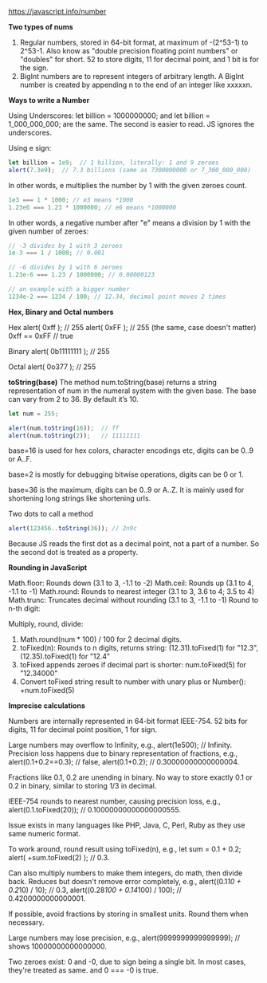 https://javascript.info/number

**Two types of nums**

1. Regular numbers, stored in 64-bit format, at maximum of -(2^53-1) to 2^53-1. Also know as "double precision floating
   point numbers" or "doubles" for short.
   52 to store digits, 11 for decimal point, and 1 bit is for the sign.
2. BigInt numbers are to represent integers of arbitrary length. A BigInt number is created by appending n to the end of
   an integer like xxxxxn.

**Ways to write a Number**

Using Underscores: let billion = 1000000000; and let billion = 1_000_000_000; are the same. The second is easier to
read. JS ignores the underscores.

Using e sign:

```javascript
let billion = 1e9;  // 1 billion, literally: 1 and 9 zeroes
alert(7.3e9);  // 7.3 billions (same as 7300000000 or 7_300_000_000)
```

In other words, e multiplies the number by 1 with the given zeroes count.

```javascript
1e3 === 1 * 1000; // e3 means *1000
1.23e6 === 1.23 * 1000000; // e6 means *1000000
```

In other words, a negative number after "e" means a division by 1 with the given number of zeroes:

```javascript
// -3 divides by 1 with 3 zeroes
1e-3 === 1 / 1000; // 0.001

// -6 divides by 1 with 6 zeroes
1.23e-6 === 1.23 / 1000000; // 0.00000123

// an example with a bigger number
1234e-2 === 1234 / 100; // 12.34, decimal point moves 2 times
```

**Hex, Binary and Octal numbers**

Hex
alert( 0xff ); // 255
alert( 0xFF ); // 255 (the same, case doesn't matter)
0xff == 0xFF // true

Binary
alert( 0b11111111 ); // 255

Octal
alert( 0o377 ); // 255

**toString(base)**
The method num.toString(base) returns a string representation of num in the numeral system with the given base. The base
can vary from 2 to 36. By default it’s 10.

```javascript
let num = 255;

alert(num.toString(16));  // ff
alert(num.toString(2));   // 11111111
```

base=16 is used for hex colors, character encodings etc, digits can be 0..9 or A..F.

base=2 is mostly for debugging bitwise operations, digits can be 0 or 1.

base=36 is the maximum, digits can be 0..9 or A..Z. It is mainly used for shortening long strings like shortening urls.

Two dots to call a method

```javascript
alert(123456..toString(36)); // 2n9c
```

Because JS reads the first dot as a decimal point, not a part of a number. So the second dot is treated as a property.

**Rounding in JavaScript**

Math.floor: Rounds down (3.1 to 3, -1.1 to -2)
Math.ceil: Rounds up (3.1 to 4, -1.1 to -1)
Math.round: Rounds to nearest integer (3.1 to 3, 3.6 to 4; 3.5 to 4)
Math.trunc: Truncates decimal without rounding (3.1 to 3, -1.1 to -1)
Round to n-th digit:

Multiply, round, divide:

1. Math.round(num * 100) / 100 for 2 decimal digits.
2. toFixed(n): Rounds to n digits, returns string: (12.31).toFixed(1) for "12.3", (12.35).toFixed(1) for "12.4"
3. toFixed appends zeroes if decimal part is shorter: num.toFixed(5) for "12.34000"
4. Convert toFixed string result to number with unary plus or Number(): +num.toFixed(5)

**Imprecise calculations**

Numbers are internally represented in 64-bit format IEEE-754. 52 bits for digits, 11 for decimal point position, 1 for sign.

Large numbers may overflow to Infinity, e.g., alert(1e500); // Infinity.
Precision loss happens due to binary representation of fractions, e.g., alert(0.1+0.2==0.3); // false, alert(0.1+0.2); // 0.30000000000000004.

Fractions like 0.1, 0.2 are unending in binary. No way to store exactly 0.1 or 0.2 in binary, similar to storing 1/3 in decimal.

IEEE-754 rounds to nearest number, causing precision loss, e.g., alert(0.1.toFixed(20)); // 0.10000000000000000555.

Issue exists in many languages like PHP, Java, C, Perl, Ruby as they use same numeric format.

To work around, round result using toFixed(n), e.g., let sum = 0.1 + 0.2; alert( +sum.toFixed(2) ); // 0.3.

Can also multiply numbers to make them integers, do math, then divide back. Reduces but doesn't remove error completely, e.g., alert((0.1*10 + 0.2*10) / 10); // 0.3, alert((0.28*100 + 0.14*100) / 100); // 0.4200000000000001.

If possible, avoid fractions by storing in smallest units. Round them when necessary.

Large numbers may lose precision, e.g., alert(9999999999999999); // shows 10000000000000000.

Two zeroes exist: 0 and -0, due to sign being a single bit. In most cases, they're treated as same. and 0 === -0 is true.

